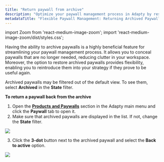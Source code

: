 ```yaml
---
title: "Return paywall from archive"
description: "Optimize your paywall management process in Adapty by restoring archived paywalls, providing flexibility for reintroduction into your strategy when necessary. Learn how to efficiently return archived paywalls and enhance your paywall management experience"
metadataTitle: "Flexible Paywall Management: Returning Archived Paywalls in Adapty"
---
```


import Zoom from 'react-medium-image-zoom';
import 'react-medium-image-zoom/dist/styles.css';

Having the ability to archive paywalls is a highly beneficial feature for streamlining your paywall management process. It allows you to conceal paywalls that are no longer needed, reducing clutter in your workspace. Moreover, the option to restore archived paywalls provides flexibility, enabling you to reintroduce them into your strategy if they prove to be useful again.

Archived paywalls may be filtered out of the default view. To see them, select **Archived** in the **State** filter.

**To return a paywall back from the archive**

1. Open the [**Products and Paywalls**](https://app.adapty.io/paywalls) section in the Adapty main menu and click the **Paywall** tab to open it. 
2. Make sure that archived paywalls are displayed in the list. If not, change the **State** filter.

   
<Zoom>
  <img src={require('./img/1e80bd1-filter_paywalls.png').default}
  style={{
    border: '1px solid #727272', /* border width and color */
    width: '700px', /* image width */
    display: 'block', /* for alignment */
    margin: '0 auto' /* center alignment */
  }}
/>
</Zoom>



3. Click the **3-dot** button next to the archived paywall and select the **Back to active** option.

   
<Zoom>
  <img src={require('./img/d090e08-paywalls_back_to_active.png').default}
  style={{
    border: '1px solid #727272', /* border width and color */
    width: '700px', /* image width */
    display: 'block', /* for alignment */
    margin: '0 auto' /* center alignment */
  }}
/>
</Zoom>


